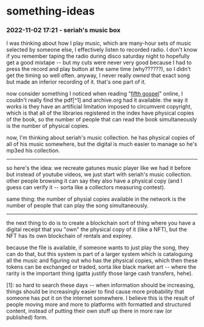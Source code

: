 # something-ideas

### 2022-11-02 17:21 - seriah's music box

I was thinking about how I play music, which are many-hour sets of music selected by someone else, I effectively listen to recorded radio. I don't know if you remember taping the radio during disco saturday night to hopefully get a good mixtape -- but my cuts were never very good because I had to press the record and play button at the same time (why??????), so I didn't get the timing so well often. anyway, I never really *owned* that exact song but made an inferior recording of it. that's one part of it.

now consider something I noticed when reading "[fifth gospel](/steiner/fifth-gospel.md)" online, I couldn't really find the pdf[^1] and archive.org had it available. the way it works is they have an artificial limitation imposed to circumvent copyright, which is that all of the libraries registered in the index have physical copies of the book, so the number of people that can read the book simultaneously is the number of physical copies.

now, I'm thinking about seriah's music collection. he has physical copies of all of his music somewhere, but the digital is much easier to manage so he's mp3ed his collection.

---

so here's the idea: we recreate gatunes music player like we had it before but instead of youtube videos, we just start with seriah's music collection. other people browsing it can say they also have a physical copy (and I guess can verify it -- sorta like a collectors measuring contest).

same thing: the number of physial copies available in the network is the number of people that can play the song simultaneously.

---

the next thing to do is to create a blockchain sort of thing where you have a digital receipt that you "own" the physical copy of it (like a NFT), but the NFT has its own blockchain of rentals and expirey.

because the file is available, if someone wants to just play the song, they can do that, but this system is part of a larger system which is cataloguing all the music and figuring out who has the physical copies, which then these tokens can be exchanged or traded, sorta like black market art -- where the rarity is the important thing (gatta justify those large cash transfers, hehe).

[1]: so hard to search these days -- when information should be increasing, things should be increasingly easier to find cause more probability that someone has put it on the internet somewhere. I believe this is the result of people moving more and more to platforms with formatted and structured content, instead of putting their own stuff up there in more raw (or published) form.
